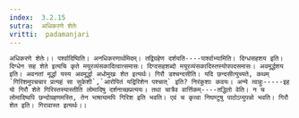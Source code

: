 ```yaml
---
index:  3.2.15
sutra:  अधिकरणे शेतेः
vritti:  padamanjari
---
```


	अधिकरणे शेतेः।। पर्श्वादिष्विति। अनधिकरणार्थमिदम्। तद्विग्रहेण दर्शयति----पार्श्वाभ्यामिति। दिग्धसहशय इति। दिग्धेन सह शेते इत्यचि कृते मयूरव्यंसकादित्वात्समासः। दिग्दसहशब्दो मयूरव्यंसकादिस्तस्योपपदसमासः। अवमूर्द्धशय इति। अवनतां मूर्द्धा यस्य अवमूर्द्धा अधोमुखः शेत इत्यर्थः। गिरौ डश्चन्दसीति। यदि छन्दसीत्युच्यते, कथम् `गिरिशमुपचचार प्रत्यहं सा सुकेशी`,`आरोपितं यद्रिरिशेन पश्चात्` इति? निरंकुशाः कवयः। अन्ये त्वाहुः-----इह यो गिरौ शेते गिरिस्तस्यास्तीति लोमादिषु दर्शनाच्छप्रत्ययः। तथा चात्रैव वार्त्तिकम्----तद्धितो वेति। न च लोमादिष्वपि छन्दोग्रहणमस्ति, तेन भाषायामपि गिरिश इति भवति। एवं च कृत्वा निघण्टुषु पाठोऽप्युपन्नो भवति। गिरौ शेत इति। गिरावास्त इत्यर्थः।।
